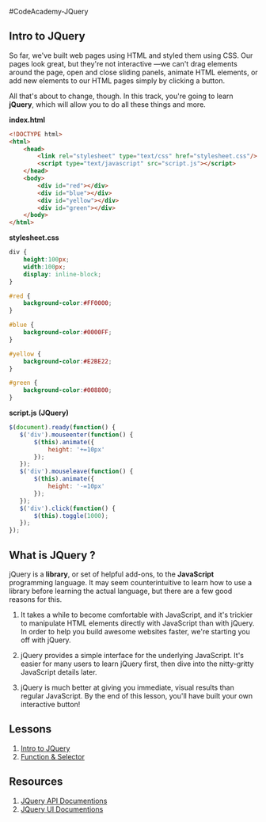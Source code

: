 #CodeAcademy-JQuery
## Intro to JQuery 

So far, we've built web pages using HTML and styled them using CSS. Our pages look great, but they're not interactive —we can't drag elements around the page, open and close sliding panels, animate HTML elements, or add new elements to our HTML pages simply by clicking a button.

All that's about to change, though. In this track, you're going to learn **jQuery**, which will allow you to do all these things and more.

**index.html**
```html
<!DOCTYPE html>
<html>
    <head>
        <link rel="stylesheet" type="text/css" href="stylesheet.css"/>
        <script type="text/javascript" src="script.js"></script>
    </head>
    <body>
        <div id="red"></div>
        <div id="blue"></div>
        <div id="yellow"></div>
        <div id="green"></div>
    </body>
</html>
```

**stylesheet.css**
```css
div {
    height:100px;
    width:100px;
    display: inline-block;
}

#red {
    background-color:#FF0000;
}

#blue {
    background-color:#0000FF;
}

#yellow {
    background-color:#E2BE22;
}

#green {
    background-color:#008800;
}
```

**script.js (JQuery)**
```javascript
$(document).ready(function() {
   $('div').mouseenter(function() {
       $(this).animate({
           height: '+=10px'
       });
   });
   $('div').mouseleave(function() {
       $(this).animate({
           height: '-=10px'
       }); 
   });
   $('div').click(function() {
       $(this).toggle(1000);
   }); 
});
```

## What is JQuery ? 

jQuery is a **library**, or set of helpful add-ons, to the **JavaScript** programming language. It may seem counterintuitive to learn how to use a library before learning the actual language, but there are a few good reasons for this.

1. It takes a while to become comfortable with JavaScript, and it's trickier to manipulate HTML elements directly with JavaScript than with jQuery. In order to help you build awesome websites faster, we're starting you off with jQuery.

2. jQuery provides a simple interface for the underlying JavaScript. It's easier for many users to learn jQuery first, then dive into the nitty-gritty JavaScript details later.

3. jQuery is much better at giving you immediate, visual results than regular JavaScript. By the end of this lesson, you'll have built your own interactive button!


## Lessons
1. [Intro to JQuery](https://github.com/yclim95/CodeAcademy-JQuery/tree/master/Lesson1_intro_to_jquery)
2. [Function & Selector](https://github.com/yclim95/CodeAcademy-JQuery/tree/master/Lesson2_function)

## Resources 
1. [JQuery API Documentions](https://api.jquery.com/)
2. [JQuery UI Documentions](https://jqueryui.com/)